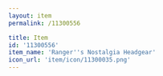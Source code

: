 ```yaml
---
layout: item
permalink: /11300556

title: Item
id: '11300556'
item_name: 'Ranger''s Nostalgia Headgear'
icon_url: 'item/icon/11300035.png'
---
```

